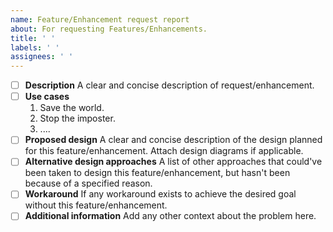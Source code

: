 ```yaml
---
name: Feature/Enhancement request report
about: For requesting Features/Enhancements.
title: ' '
labels: ' '
assignees: ' '
---
```


- [ ] <b>Description</b>
    A clear and concise description of request/enhancement. <br>
- [ ] <b>Use cases</b>
    1. Save the world.
    2. Stop the imposter.
    3. .... <br>
- [ ] <b>Proposed design</b>
    A clear and concise description of the design planned for this feature/enhancement.
    Attach design diagrams if applicable.
- [ ] <b>Alternative design approaches</b>
    A list of other approaches that could've been taken to design this feature/enhancement, 
    but hasn't been because of a specified reason.
- [ ] <b>Workaround</b>
    If any workaround exists to achieve the desired goal without this feature/enhancement.
- [ ] <b>Additional information</b>
    Add any other context about the problem here.

